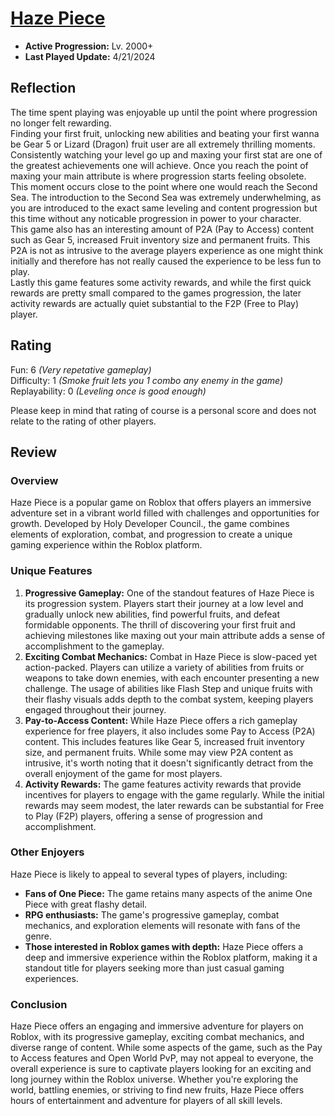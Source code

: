 # [Haze Piece](https://www.roblox.com/games/6918802270/HAZE-PIECE)

- **Active Progression:** Lv. 2000+
- **Last Played Update:** 4/21/2024

## Reflection
The time spent playing was enjoyable up until the point where progression no longer felt rewarding.  
Finding your first fruit, unlocking new abilities and beating your first wanna be Gear 5 or Lizard (Dragon) fruit user are all extremely thrilling moments. Consistently watching your level go up and maxing your first stat are one of the greatest achievements one will achieve. Once you reach the point of maxing your main attribute is where progression starts feeling obsolete. This moment occurs close to the point where one would reach the Second Sea. The introduction to the Second Sea was extremely underwhelming, as you are introduced to the exact same leveling and content progression but this time without any noticable progression in power to your character.  
This game also has an interesting amount of P2A (Pay to Access) content such as Gear 5, increased Fruit inventory size and permanent fruits. This P2A is not as intrusive to the average players experience as one might think initially and therefore has not really caused the experience to be less fun to play.  
Lastly this game features some activity rewards, and while the first quick rewards are pretty small compared to the games progression, the later activity rewards are actually quiet substantial to the F2P (Free to Play) player.

## Rating
Fun: 6 *(Very repetative gameplay)*  
Difficulty: 1 *(Smoke fruit lets you 1 combo any enemy in the game)*  
Replayability: 0 *(Leveling once is good enough)*  

Please keep in mind that rating of course is a personal score and does not relate to the rating of other players.

## Review

### Overview
Haze Piece is a popular game on Roblox that offers players an immersive adventure set in a vibrant world filled with challenges and opportunities for growth. Developed by Holy Developer Council., the game combines elements of exploration, combat, and progression to create a unique gaming experience within the Roblox platform.

### Unique Features
1. **Progressive Gameplay:** One of the standout features of Haze Piece is its progression system. Players start their journey at a low level and gradually unlock new abilities, find powerful fruits, and defeat formidable opponents. The thrill of discovering your first fruit and achieving milestones like maxing out your main attribute adds a sense of accomplishment to the gameplay.
2. **Exciting Combat Mechanics:** Combat in Haze Piece is slow-paced yet action-packed. Players can utilize a variety of abilities from fruits or weapons to take down enemies, with each encounter presenting a new challenge. The usage of abilities like Flash Step and unique fruits with their flashy visuals adds depth to the combat system, keeping players engaged throughout their journey.
3. **Pay-to-Access Content:** While Haze Piece offers a rich gameplay experience for free players, it also includes some Pay to Access (P2A) content. This includes features like Gear 5, increased fruit inventory size, and permanent fruits. While some may view P2A content as intrusive, it's worth noting that it doesn't significantly detract from the overall enjoyment of the game for most players.
4. **Activity Rewards:** The game features activity rewards that provide incentives for players to engage with the game regularly. While the initial rewards may seem modest, the later rewards can be substantial for Free to Play (F2P) players, offering a sense of progression and accomplishment.

### Other Enjoyers
Haze Piece is likely to appeal to several types of players, including:  
- **Fans of One Piece:** The game retains many aspects of the anime One Piece with great flashy detail.
- **RPG enthusiasts:** The game's progressive gameplay, combat mechanics, and exploration elements will resonate with fans of the genre.
- **Those interested in Roblox games with depth:** Haze Piece offers a deep and immersive experience within the Roblox platform, making it a standout title for players seeking more than just casual gaming experiences.

### Conclusion
Haze Piece offers an engaging and immersive adventure for players on Roblox, with its progressive gameplay, exciting combat mechanics, and diverse range of content. While some aspects of the game, such as the Pay to Access features and Open World PvP, may not appeal to everyone, the overall experience is sure to captivate players looking for an exciting and long journey within the Roblox universe. Whether you're exploring the world, battling enemies, or striving to find new fruits, Haze Piece offers hours of entertainment and adventure for players of all skill levels.
